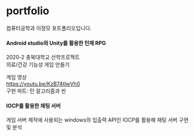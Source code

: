 # portfolio
컴퓨터공학과 이정모 포트폴리오입니다.

#### Android studio와 Unity를 활용한 턴제 RPG
2020-2 충북대학교 산학프로젝트   
의료/건강 기능성 게임 만들기   

게임 영상   
<https://youtu.be/KzB74tIwVh0>   
구현 파트: 턴 알고리즘과 씬

#### IOCP를 활용한 채팅 서버
게임 서버 제작에 사용되는 windows의 입출력 API인 IOCP를 활용해 채팅 서버 구현 및 분석